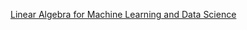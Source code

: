 [Linear Algebra for Machine Learning and Data Science](https://www.coursera.org/learn/machine-learning-linear-algebra)
